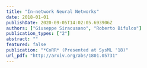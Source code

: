 ```yaml
---
title: "In-network Neural Networks"
date: 2018-01-01
publishDate: 2020-09-05T14:02:05.693906Z
authors: ["Giuseppe Siracusano", "Roberto Bifulco"]
publication_types: ["2"]
abstract: ""
featured: false 
publication: "*CoRR* (Presented at SysML '18)"
url_pdf: "http://arxiv.org/abs/1801.05731"
---
```


